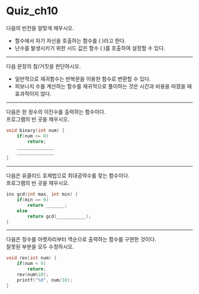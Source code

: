 # Quiz\_ch10

다음의 빈칸을 알맞게 채우시오.

* 함수에서 자기 자신을 호출하는 함수를 (          )라고 한다.
* 난수를 발생시키기 위한 시드 값은 함수 (           )를 호출하여 설정할 수 있다.

***

다음 문장의 참/거짓을 판단하시오.

* 일반적으로 재귀함수는 반복문을 이용한 함수로 변환할 수 있다.
* 피보나치 수를 계산하는 함수를 재귀적으로 풀이하는 것은 시간과 비용을 따졌을 때 효과적이지 않다.

***

다음은 한 정수의 이진수를 출력하는 함수이다.\
프로그램의 빈 곳을 채우시오.

```c
void binary(int num) {
    if(num <= 0)
        return;
    ______________
    ______________
}
```

***

다음은 유클리드 호제법으로 최대공약수를 찾는 함수이다.\
프로그램의 빈 곳을 채우시오.

```c
ins gcd(int max, int min) {
    if(min == 0)
        return _______;
    else
        return gcd(___________);
}
```

***

다음은 정수를 아랫자리부터 역순으로 출력하는 함수를 구현한 것이다.\
잘못된 부분을 모두 수정하시오.

```c
void rev(int num) {
    if(num < 0)
        return;
    rev(num%10);
    printf("%d", num/10);
}
```
